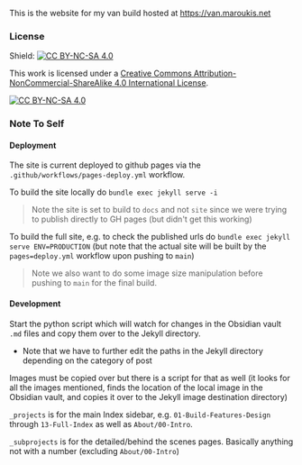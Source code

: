 This is the website for my van build hosted at <https://van.maroukis.net>


### License

Shield: [![CC BY-NC-SA 4.0][cc-by-nc-sa-shield]][cc-by-nc-sa]

This work is licensed under a
[Creative Commons Attribution-NonCommercial-ShareAlike 4.0 International License][cc-by-nc-sa].

[![CC BY-NC-SA 4.0][cc-by-nc-sa-image]][cc-by-nc-sa]

[cc-by-nc-sa]: http://creativecommons.org/licenses/by-nc-sa/4.0/
[cc-by-nc-sa-image]: https://licensebuttons.net/l/by-nc-sa/4.0/88x31.png
[cc-by-nc-sa-shield]: https://img.shields.io/badge/License-CC%20BY--NC--SA%204.0-lightgrey.svg


### Note To Self

#### Deployment

The site is current deployed to github pages via the `.github/workflows/pages-deploy.yml` workflow. 

To build the site locally do `bundle exec jekyll serve -i`

> Note the site is set to build to `docs` and not `site` since we were trying to publish directly to GH pages (but didn't get this working)

To build the full site, e.g. to check the published urls do `bundle exec jekyll serve ENV=PRODUCTION` (but note that the actual site will be built by the `pages=deploy.yml` workflow upon pushing to `main`)

> Note we also want to do some image size manipulation before pushing to `main` for the final build. 

#### Development

Start the python script which will watch for changes in the Obsidian vault `.md` files and copy them over to the Jekyll directory. 
- Note that we have to further edit the paths in the Jekyll directory depending on the category of post

Images must be copied over but there is a script for that as well (it looks for all the images mentioned, finds the location of the local image in the Obsidian vault, and copies it over to the Jekyll image destination directory)

`_projects` is for the main Index sidebar, e.g. `01-Build-Features-Design` through `13-Full-Index` as well as `About/00-Intro`. 

`_subprojects` is for the detailed/behind the scenes pages. Basically anything not with a number (excluding `About/00-Intro`)
